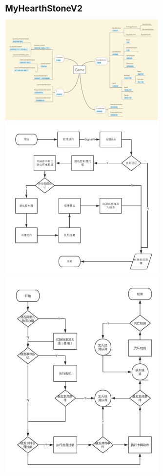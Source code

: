 # MyHearthStoneV2
![Alt text](https://github.com/drawde/MyHearthStoneV2/blob/master/MyHearthStoneV2.HearthStoneWeb/img/MyHearthStoneV2.Game.png)
![Alt text](https://github.com/drawde/MyHearthStoneV2/blob/master/MyHearthStoneV2.HearthStoneWeb/img/MyHearthStoneV2-%E6%B8%B8%E6%88%8F%E6%B5%81%E7%A8%8B%E5%9B%BE.png)
![Alt text](https://github.com/drawde/MyHearthStoneV2/blob/master/MyHearthStoneV2.HearthStoneWeb/img/MyHearthStoneV2.Game-%E6%B5%81%E7%A8%8B%E5%9B%BE.png)